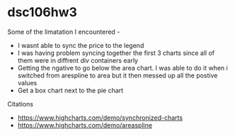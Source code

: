 # dsc106hw3

Some of the limatation I encountered - 
- I wasnt able to sync the price to the legend
- I was having problem syncing together the first 3 charts since all of them were in diffrent div containers early 
- Getting the ngative to go below the area chart. I was able to do it when i switched from arespline to area but it then messed 
up all the postive values 
- Get a box chart next to the pie chart




Citations 
- https://www.highcharts.com/demo/synchronized-charts   
- https://www.highcharts.com/demo/areaspline
